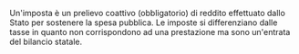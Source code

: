 Un'imposta è un prelievo coattivo (obbligatorio) di reddito effettuato dallo Stato per sostenere la spesa pubblica. Le imposte si differenziano dalle tasse in quanto non corrispondono ad una prestazione ma sono un'entrata del bilancio statale.